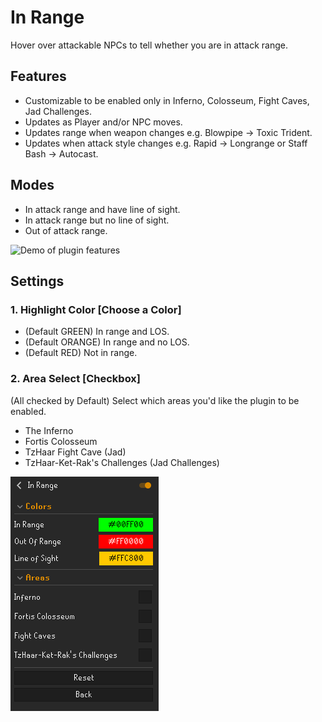 # In Range

Hover over attackable NPCs to tell whether you are in attack range.

## Features
- Customizable to be enabled only in Inferno, Colosseum, Fight Caves, Jad Challenges.
- Updates as Player and/or NPC moves.
- Updates range when weapon changes e.g. Blowpipe -> Toxic Trident.
- Updates when attack style changes e.g. Rapid -> Longrange or Staff Bash -> Autocast.

## Modes
* In attack range and have line of sight.
* In attack range but no line of sight.
* Out of attack range.

![Demo of plugin features](https://raw.githubusercontent.com/thebeanbag/In-Range/refs/heads/master/assets/in_range_demo.gif?token=GHSAT0AAAAAADDR7TSTWPPHC37OYCLOYCJ62BWSKIQ)

## Settings
### 1. Highlight Color [Choose a Color]
   - (Default GREEN) In range and LOS.
   - (Default ORANGE) In range and no LOS.
   - (Default RED) Not in range.
### 2. Area Select [Checkbox]
(All checked by Default) Select which areas you'd like the plugin to be enabled.
  - The Inferno
  - Fortis Colosseum
  - TzHaar Fight Cave (Jad)
  - TzHaar-Ket-Rak's Challenges (Jad Challenges)

![Plugin settings](https://raw.githubusercontent.com/thebeanbag/In-Range/refs/heads/master/assets/in_range_settings.png?token=GHSAT0AAAAAADDR7TSTYT3WQAVAZJOU6N5I2BWSLSA)

